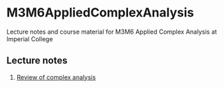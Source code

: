 # M3M6AppliedComplexAnalysis
Lecture notes and course material for M3M6 Applied Complex Analysis at Imperial College


## Lecture notes

1. [Review of complex analysis](output/Lecture1.pdf)